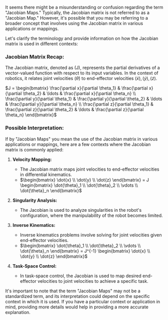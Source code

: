 It seems there might be a misunderstanding or confusion regarding the term "Jacobian Maps." Typically, the Jacobian matrix is not referred to as a "Jacobian Map." However, it's possible that you may be referring to a broader concept that involves using the Jacobian matrix in various applications or mappings.

Let's clarify the terminology and provide information on how the Jacobian matrix is used in different contexts:

### Jacobian Matrix Recap:

The Jacobian matrix, denoted as \(J\), represents the partial derivatives of a vector-valued function with respect to its input variables. In the context of robotics, it relates joint velocities $(\dot{\theta})$ to end-effector velocities $(\dot{x}), (\dot{y}), (\dot{z})$.

$J = \begin{bmatrix} \frac{\partial x}{\partial \theta_1} & \frac{\partial x}{\partial \theta_2} & \ldots & \frac{\partial x}{\partial \theta_n} \\ \frac{\partial y}{\partial \theta_1} & \frac{\partial y}{\partial \theta_2} & \ldots & \frac{\partial y}{\partial \theta_n} \\ \frac{\partial z}{\partial \theta_1} & \frac{\partial z}{\partial \theta_2} & \ldots & \frac{\partial z}{\partial \theta_n} \end{bmatrix}$

### Possible Interpretation:

If by "Jacobian Maps" you mean the use of the Jacobian matrix in various applications or mappings, here are a few contexts where the Jacobian matrix is commonly applied:

1. **Velocity Mapping:**
   - The Jacobian matrix maps joint velocities to end-effector velocities in differential kinematics.
   - $\begin{bmatrix} \dot{x} \\ \dot{y} \\ \dot{z} \end{bmatrix} = J \begin{bmatrix} \dot{\theta}_1 \\ \dot{\theta}_2 \\ \vdots \\ \dot{\theta}_n \end{bmatrix}$

2. **Singularity Analysis:**
   - The Jacobian is used to analyze singularities in the robot's configuration, where the manipulability of the robot becomes limited.

3. **Inverse Kinematics:**
   - Inverse kinematics problems involve solving for joint velocities given end-effector velocities.
   - $\begin{bmatrix} \dot{\theta}_1 \\ \dot{\theta}_2 \\ \vdots \\ \dot{\theta}_n \end{bmatrix} = J^{-1} \begin{bmatrix} \dot{x} \\ \dot{y} \\ \dot{z} \end{bmatrix}$

4. **Task-Space Control:**
   - In task-space control, the Jacobian is used to map desired end-effector velocities to joint velocities to achieve a specific task.

It's important to note that the term "Jacobian Maps" may not be a standardized term, and its interpretation could depend on the specific context in which it is used. If you have a particular context or application in mind, providing more details would help in providing a more accurate explanation.
